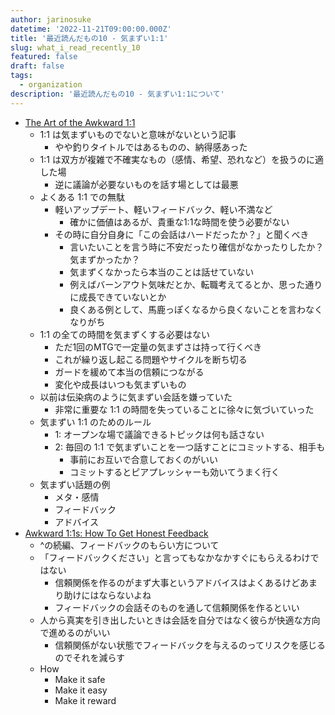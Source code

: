 ```yaml
---
author: jarinosuke
datetime: '2022-11-21T09:00:00.000Z'
title: '最近読んだもの10 - 気まずい1:1'
slug: what_i_read_recently_10
featured: false
draft: false
tags:
  - organization
description: '最近読んだもの10 - 気まずい1:1について'
---
```


- [The Art of the Awkward 1:1](https://medium.com/@mrabkin/the-art-of-the-awkward-1-1-f4e1dcbd1c5c)
	- 1:1 は気まずいものでないと意味がないという記事
		- やや釣りタイトルではあるものの、納得感あった
	- 1:1 は双方が複雑で不確実なもの（感情、希望、恐れなど）を扱うのに適した場
		- 逆に議論が必要ないものを話す場としては最悪
	- よくある 1:1 での無駄
		- 軽いアップデート、軽いフィードバック、軽い不満など
			- 確かに価値はあるが、貴重な1:1な時間を使う必要がない
		- その時に自分自身に「この会話はハードだったか？」と聞くべき
			- 言いたいことを言う時に不安だったり確信がなかったりしたか？気まずかったか？
			- 気まずくなかったら本当のことは話せていない
			- 例えばバーンアウト気味だとか、転職考えてるとか、思った通りに成長できていないとか
			- 良くある例として、馬鹿っぽくなるから良くないことを言わなくなりがち
	- 1:1 の全ての時間を気まずくする必要はない
		- ただ1回のMTGで一定量の気まずさは持って行くべき
		- これが繰り返し起こる問題やサイクルを断ち切る
		- ガードを緩めて本当の信頼につながる
		- 変化や成長はいつも気まずいもの
	- 以前は伝染病のように気まずい会話を嫌っていた
		- 非常に重要な 1:1 の時間を失っていることに徐々に気づいていった
	- 気まずい 1:1 のためのルール
		- 1: オープンな場で議論できるトピックは何も話さない
		- 2: 毎回の 1:1 で気まずいことを一つ話すことにコミットする、相手も
			- 事前にお互いで合意しておくのがいい
			- コミットするとピアプレッシャーも効いてうまく行く
	- 気まずい話題の例
		- メタ・感情
		- フィードバック
		- アドバイス
- [Awkward 1:1s: How To Get Honest Feedback](https://medium.com/@mrabkin/awkward-1-1s-the-art-of-getting-honest-feedback-2843078b2880)
	- ^の続編、フィードバックのもらい方について
	- 「フィードバックください」と言ってもなかなかすぐにもらえるわけではない
		- 信頼関係を作るのがまず大事というアドバイスはよくあるけどあまり助けにはならないよね
		- フィードバックの会話そのものを通して信頼関係を作るといい
	- 人から真実を引き出したいときは会話を自分ではなく彼らが快適な方向で進めるのがいい
		- 信頼関係がない状態でフィードバックを与えるのってリスクを感じるのでそれを減らす
	- How
		- Make it safe
		- Make it easy
		- Make it reward
